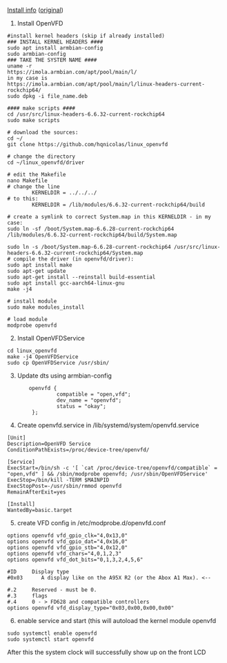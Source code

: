 
[Install info](https://forum.armbian.com/topic/32493-rockchip-rk3318-x88-pro-10-in-progress/) ([original](https://forum.armbian.com/topic/26978-csc-armbian-for-rk3318rk3328-tv-box-boards/page/26/#comment-134910))

1. Install OpenVFD
```
#install kernel headers (skip if already installed)
### INSTALL KERNEL HEADERS ####
sudo apt install armbian-config
sudo armbian-config
### TAKE THE SYSTEM NAME ####
uname -r
https://imola.armbian.com/apt/pool/main/l/
in my case is 
https://imola.armbian.com/apt/pool/main/l/linux-headers-current-rockchip64/
sudo dpkg -i file_name.deb

#### make scripts ####
cd /usr/src/linux-headers-6.6.32-current-rockchip64
sudo make scripts

# download the sources:
cd ~/
git clone https://github.com/hqnicolas/linux_openvfd

# change the directory
cd ~/linux_openvfd/driver

# edit the Makefile
nano Makefile
# change the line
        KERNELDIR = ../../../
# to this:
        KERNELDIR = /lib/modules/6.6.32-current-rockchip64/build

# create a symlink to correct System.map in this KERNELDIR - in my case:
sudo ln -sf /boot/System.map-6.6.28-current-rockchip64 /lib/modules/6.6.32-current-rockchip64/build/System.map 

sudo ln -s /boot/System.map-6.6.28-current-rockchip64 /usr/src/linux-headers-6.6.32-current-rockchip64/System.map 
# compile the driver (in openvfd/driver):
sudo apt install make
sudo apt-get update
sudo apt-get install --reinstall build-essential
sudo apt install gcc-aarch64-linux-gnu
make -j4

# install module
sudo make modules_install

# load module
modprobe openvfd
```
2. Install OpenVFDService
```
cd linux_openvfd
make -j4 OpenVFDService
sudo cp OpenVFDService /usr/sbin/
```
3. Update dts using armbian-config
```
       openvfd {
                compatible = "open,vfd";
                dev_name = "openvfd";
                status = "okay";
        };
```
4. Create openvfd.service in /lib/systemd/system/openvfd.service
```
[Unit]
Description=OpenVFD Service
ConditionPathExists=/proc/device-tree/openvfd/

[Service]
ExecStart=/bin/sh -c '[ `cat /proc/device-tree/openvfd/compatible` = "open,vfd" ] && /sbin/modprobe openvfd; /usr/sbin/OpenVFDService'
ExecStop=/bin/kill -TERM $MAINPID
ExecStopPost=-/usr/sbin/rmmod openvfd
RemainAfterExit=yes

[Install]
WantedBy=basic.target
```
5. create VFD config in /etc/modprobe.d/openvfd.conf
```
options openvfd vfd_gpio_clk="4,0x13,0"
options openvfd vfd_gpio_dat="4,0x16,0"
options openvfd vfd_gpio_stb="4,0x12,0"
options openvfd vfd_chars="4,0,1,2,3"
options openvfd vfd_dot_bits="0,1,3,2,4,5,6"

#ID     Display type
#0x03      A display like on the A95X R2 (or the Abox A1 Max). <--

#.2     Reserved - must be 0.
#.3     flags
#.4     0 - > FD628 and compatible controllers
options openvfd vfd_display_type="0x03,0x00,0x00,0x00"
```
6. enable service and start (this will autoload the kernel module openvfd
```
sudo systemctl enable openvfd
sudo systemctl start openvfd
```
After this the system clock will successfully show up on the front LCD
